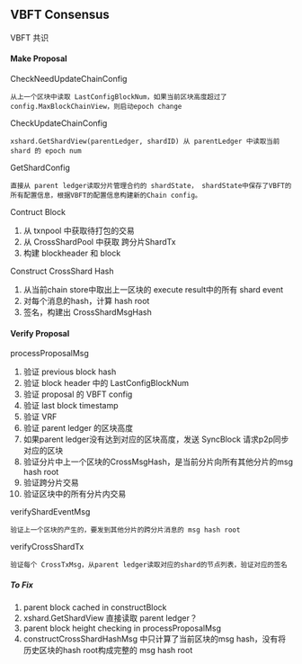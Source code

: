 
## VBFT Consensus

VBFT 共识



#### Make Proposal

CheckNeedUpdateChainConfig

    从上一个区块中读取 LastConfigBlockNum，如果当前区块高度超过了 config.MaxBlockChainView，则启动epoch change

CheckUpdateChainConfig

    xshard.GetShardView(parentLedger, shardID) 从 parentLedger 中读取当前 shard 的 epoch num

GetShardConfig

    直接从 parent ledger读取分片管理合约的 shardState， shardState中保存了VBFT的所有配置信息，根据VBFT的配置信息构建新的Chain config。

Contruct Block

1. 从 txnpool 中获取待打包的交易
2. 从 CrossShardPool 中获取 跨分片ShardTx
3. 构建 blockheader 和 block

Construct CrossShard Hash

1. 从当前chain store中取出上一区块的 execute result中的所有 shard event
2. 对每个消息的hash，计算 hash root
3. 签名，构建出 CrossShardMsgHash

#### Verify Proposal

processProposalMsg

1. 验证 previous block hash
2. 验证 block header 中的 LastConfigBlockNum
3. 验证 proposal 的 VBFT config
4. 验证 last block timestamp
5. 验证 VRF
6. 验证 parent ledger 的区块高度
  1. 如果parent ledger没有达到对应的区块高度，发送 SyncBlock 请求p2p同步对应的区块
7. 验证分片中上一个区块的CrossMsgHash，是当前分片向所有其他分片的msg hash root
8. 验证跨分片交易
9. 验证区块中的所有分片内交易


verifyShardEventMsg

    验证上一个区块的产生的，要发到其他分片的跨分片消息的 msg hash root

verifyCrossShardTx

    验证每个 CrossTxMsg，从parent ledger读取对应的shard的节点列表，验证对应的签名


##### To Fix

1. parent block cached in constructBlock
2. xshard.GetShardView 直接读取 parent ledger？
3. parent block height checking in processProposalMsg
4. constructCrossShardHashMsg 中只计算了当前区块的msg hash，没有将历史区块的hash root构成完整的 msg hash root
